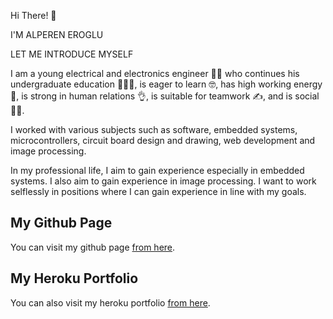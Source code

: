 Hi There! 👋

I'M ALPEREN EROGLU

LET ME INTRODUCE MYSELF

I am a young electrical and electronics engineer 👨‍💻 who continues his undergraduate education 👨🏻‍🎓, is eager to learn 🤓, has high working energy 💪, is strong in human relations 👌, is suitable for teamwork ✍️, and is social 🙋‍♂️.

I worked with various subjects such as software, embedded systems, microcontrollers, circuit board design and drawing, web development and image processing.

In my professional life, I aim to gain experience especially in embedded systems. I also aim to gain experience in image processing. I want to work selflessly in positions where I can gain experience in line with my goals.

## My Github Page

You can visit my github page <a href="https://aeroglumu.github.io/My-Portfolio-WebSite/" target="_blank">from here</a>.

## My Heroku Portfolio

You can also visit my heroku portfolio <a href="https://alpereneroglu.herokuapp.com" target="_blank">from here</a>.
